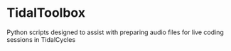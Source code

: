 # TidalToolbox
Python scripts designed to assist with preparing audio files for live coding sessions in TidalCycles
